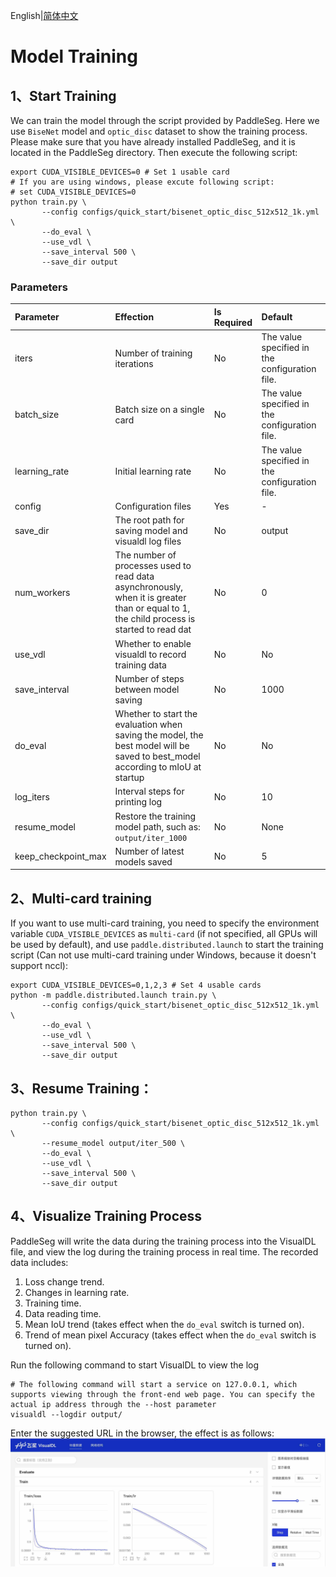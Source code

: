 English|[简体中文](train_cn.md)
# Model Training

## 1、Start Training

We can train the model through the script provided by PaddleSeg. Here we use `BiseNet` model and `optic_disc` dataset to show the training process. Please make sure that you have already installed PaddleSeg, and it is located in the PaddleSeg directory. Then execute the following script:


```shell
export CUDA_VISIBLE_DEVICES=0 # Set 1 usable card
# If you are using windows, please excute following script:
# set CUDA_VISIBLE_DEVICES=0
python train.py \
       --config configs/quick_start/bisenet_optic_disc_512x512_1k.yml \
       --do_eval \
       --use_vdl \
       --save_interval 500 \
       --save_dir output
```

### Parameters

| Parameter     | Effection                               | Is Required | Default           |
| :------------------ | :----------------------------------------------------------- | :--------- | :--------------- |
| iters               | Number of training iterations                                                 | No         | The value specified in the configuration file.| |
| batch_size          | Batch size on a single card                                            | No         | The value specified in the configuration file.| |
| learning_rate       | Initial learning rate                                                   | No        | The value specified in the configuration file.| |
| config              | Configuration files                                                     | Yes         | -                |
| save_dir            | The root path for saving model and visualdl log files                           | No         | output           |
| num_workers         | The number of processes used to read data asynchronously, when it is greater than or equal to 1, the child process is started to read dat  | No  | 0 |
| use_vdl             | Whether to enable visualdl to record training data                                 | No         | No               |
| save_interval       | Number of steps between model saving                                           | No         | 1000             |
| do_eval             | Whether to start the evaluation when saving the model, the best model will be saved to best_model according to mIoU at startup | No   | No  |
| log_iters           | Interval steps for printing log                                           | No         | 10               |
| resume_model        | Restore the training model path, such as: `output/iter_1000`                    | No        | None             |
| keep_checkpoint_max | Number of latest models saved                                            | No        | 5                |


## 2、Multi-card training
If you want to use multi-card training, you need to specify the environment variable `CUDA_VISIBLE_DEVICES` as `multi-card` (if not specified, all GPUs will be used by default), and use `paddle.distributed.launch` to start the training script (Can not use multi-card training under Windows, because it doesn't support nccl):

```shell
export CUDA_VISIBLE_DEVICES=0,1,2,3 # Set 4 usable cards
python -m paddle.distributed.launch train.py \
       --config configs/quick_start/bisenet_optic_disc_512x512_1k.yml \
       --do_eval \
       --use_vdl \
       --save_interval 500 \
       --save_dir output
```

## 3、Resume Training：
```shell
python train.py \
       --config configs/quick_start/bisenet_optic_disc_512x512_1k.yml \
       --resume_model output/iter_500 \
       --do_eval \
       --use_vdl \
       --save_interval 500 \
       --save_dir output
```

## 4、Visualize Training Process

PaddleSeg will write the data during the training process into the VisualDL file, and view the log during the training process in real time. The recorded data includes:
1. Loss change trend.
2. Changes in learning rate.
3. Training time.
4. Data reading time.
5. Mean IoU trend (takes effect when the `do_eval` switch is turned on).
6. Trend of mean pixel Accuracy (takes effect when the `do_eval` switch is turned on).

Run the following command to start VisualDL to view the log
```shell
# The following command will start a service on 127.0.0.1, which supports viewing through the front-end web page. You can specify the actual ip address through the --host parameter
visualdl --logdir output/
```

Enter the suggested URL in the browser, the effect is as follows:
![](../images/quick_start_vdl.jpg)
